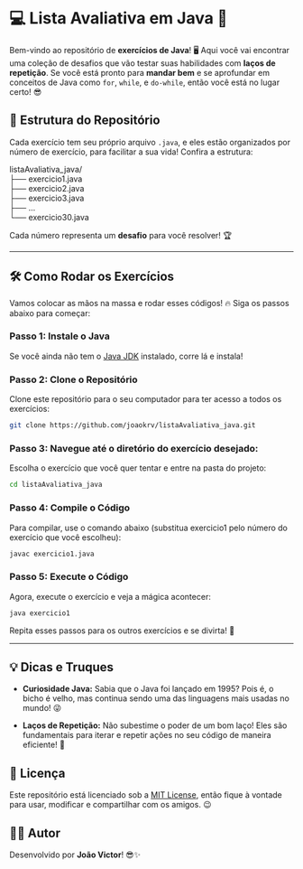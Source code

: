 # 💻 Lista Avaliativa em Java 🚀

Bem-vindo ao repositório de **exercícios de Java**! 🖥️ Aqui você vai encontrar uma coleção de desafios que vão testar suas habilidades com **laços de repetição**. Se você está pronto para **mandar bem** e se aprofundar em conceitos de Java como `for`, `while`, e `do-while`, então você está no lugar certo! 😎

## 📂 Estrutura do Repositório

Cada exercício tem seu próprio arquivo `.java`, e eles estão organizados por número de exercício, para facilitar a sua vida! Confira a estrutura:

listaAvaliativa_java/  
├── exercicio1.java  
├── exercicio2.java  
├── exercicio3.java  
├── ...  
└── exercicio30.java

Cada número representa um **desafio** para você resolver! 🏆

---

## 🛠️ Como Rodar os Exercícios

Vamos colocar as mãos na massa e rodar esses códigos! 🔥 Siga os passos abaixo para começar:

### Passo 1: Instale o Java

Se você ainda não tem o [Java JDK](https://www.oracle.com/java/technologies/javase-jdk11-downloads.html) instalado, corre lá e instala!

### Passo 2: Clone o Repositório

Clone este repositório para o seu computador para ter acesso a todos os exercícios:

  ```bash
  git clone https://github.com/joaokrv/listaAvaliativa_java.git
   ```

### Passo 3: Navegue até o diretório do exercício desejado:

Escolha o exercício que você quer tentar e entre na pasta do projeto:

   ```bash
   cd listaAvaliativa_java
   ```

### Passo 4: Compile o Código

Para compilar, use o comando abaixo (substitua exercicio1 pelo número do exercício que você escolheu):

   ```bash
   javac exercicio1.java
   ```

### Passo 5: Execute o Código

Agora, execute o exercício e veja a mágica acontecer:

   ```bash
   java exercicio1
   ```

Repita esses passos para os outros exercícios e se divirta! 🎉

---

## 💡 Dicas e Truques

- **Curiosidade Java:** Sabia que o Java foi lançado em 1995? Pois é, o bicho é velho, mas continua sendo uma das linguagens mais usadas no mundo! 😜

- **Laços de Repetição:** Não subestime o poder de um bom laço! Eles são fundamentais para iterar e repetir ações no seu código de maneira eficiente! 🚀

## 📄 Licença

Este repositório está licenciado sob a [MIT License](https://opensource.org/licenses/MIT), então fique à vontade para usar, modificar e compartilhar com os amigos. 😉

## 👨‍💻 Autor
Desenvolvido por **João Victor**! 😎✨
